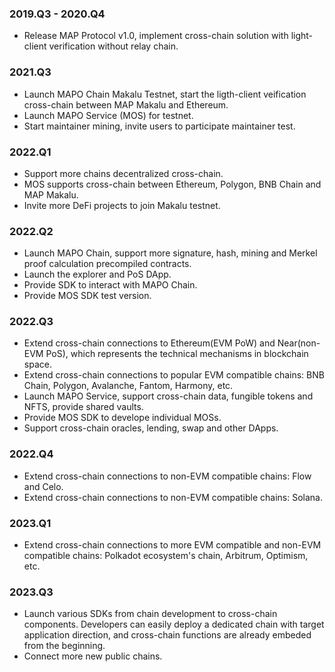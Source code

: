 ### 2019.Q3 - 2020.Q4

- Release MAP Protocol v1.0, implement cross-chain solution with light-client verification without relay chain.

### 2021.Q3

- Launch MAPO Chain Makalu Testnet, start the ligth-client veification cross-chain between MAP Makalu and Ethereum.
- Launch MAPO Service (MOS) for testnet.
- Start maintainer mining, invite users to participate maintainer test.

### 2022.Q1

- Support more chains decentralized cross-chain.
- MOS supports cross-chain between Ethereum, Polygon, BNB Chain and MAP Makalu.
- Invite more DeFi projects to join Makalu testnet.

### 2022.Q2

- Launch MAPO Chain, support more signature, hash, mining and Merkel proof calculation precompiled contracts.
- Launch the explorer and PoS DApp.
- Provide SDK to interact with MAPO Chain.
- Provide MOS SDK test version.

### 2022.Q3

- Extend cross-chain connections to Ethereum(EVM PoW) and Near(non-EVM PoS), which represents the technical mechanisms in blockchain space.
- Extend cross-chain connections to popular EVM compatible chains: BNB Chain, Polygon, Avalanche, Fantom, Harmony, etc.
- Launch MAPO Service, support cross-chain data, fungible tokens and NFTS, provide shared vaults.
- Provide MOS SDK to develope individual MOSs.
- Support cross-chain oracles, lending, swap and other DApps.

### 2022.Q4

- Extend cross-chain connections to non-EVM compatible chains: Flow and Celo.
- Extend cross-chain connections to non-EVM compatible chains: Solana. 

### 2023.Q1
- Extend cross-chain connections to more EVM compatible and non-EVM compatible chains: Polkadot ecosystem's chain, Arbitrum, Optimism, etc.


### 2023.Q3

- Launch various SDKs from chain development to cross-chain components. Developers can easily deploy a dedicated chain with target application direction, and cross-chain functions are already embeded from the beginning. 
- Connect more new public chains.

